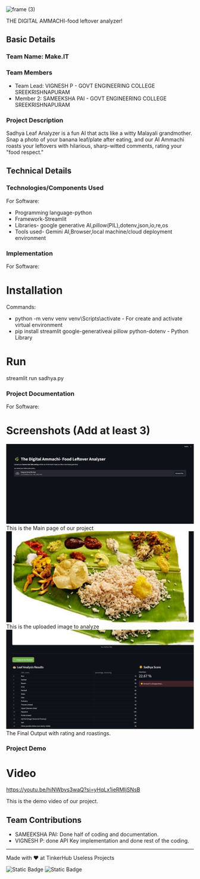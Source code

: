 <img width="3188" height="1202" alt="frame (3)" src="https://github.com/user-attachments/assets/517ad8e9-ad22-457d-9538-a9e62d137cd7" />


THE DIGITAL AMMACHI-food leftover analyzer!


## Basic Details
### Team Name: Make.IT


### Team Members
- Team Lead: VIGNESH P - GOVT ENGINEERING COLLEGE SREEKRISHNAPURAM
- Member 2: SAMEEKSHA PAI -  GOVT ENGINEERING COLLEGE SREEKRISHNAPURAM


### Project Description
Sadhya Leaf Analyzer is a fun AI that acts like a witty Malayali grandmother. Snap a photo of your banana leaf/plate after eating, and our AI Ammachi roasts your leftovers with hilarious, sharp-witted comments, rating your "food respect."

## Technical Details
### Technologies/Components Used
For Software:
- Programming language-python
- Framework-Streamlit
- Libraries- google generative AI,pillow(PIL),dotenv,json,io,re,os
- Tools used- Gemini AI,Browser,local machine/cloud deployment environment


### Implementation
For Software:
# Installation
 Commands:
   -  python -m venv venv 
    venv\Scripts\activate         - For create and activate virtual environment
  - pip install streamlit google-generativeai pillow python-dotenv  -  Python Library
    

# Run
streamlit run sadhya.py

### Project Documentation
For Software:

# Screenshots (Add at least 3)
<img title="PICTURE 1" alt="IMAGE" src="https://github.com/vigneshhhp/useless_project_temp/blob/main/image1.jpeg">
This is the Main page of our project 
<img title="PICTURE 2" alt="IMAGE" src="https://github.com/vigneshhhp/useless_project_temp/blob/main/image3.jpeg">
This is the uploaded image to analyze
<img title="PICTURE 3" alt="IMAGE" src="https://github.com/vigneshhhp/useless_project_temp/blob/main/image2.jpeg">
The Final Output with rating and roastings.


### Project Demo
# Video
https://youtu.be/hiNWbvs3waQ?si=yHqLx1ieRMIjSNsB

This is the demo video of our project.


## Team Contributions
- SAMEEKSHA PAI: Done half of coding and documentation.
- VIGNESH P: done API Key implementation and done rest of the coding.


---
Made with ❤️ at TinkerHub Useless Projects 

![Static Badge](https://img.shields.io/badge/TinkerHub-24?color=%23000000&link=https%3A%2F%2Fwww.tinkerhub.org%2F)
![Static Badge](https://img.shields.io/badge/UselessProjects--25-25?link=https%3A%2F%2Fwww.tinkerhub.org%2Fevents%2FQ2Q1TQKX6Q%2FUseless%2520Projects)



